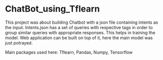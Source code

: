 # ChatBot_using_Tflearn
This project was about building Chatbot with a json file containing intents as the input. 
Intents.json has a set of queries with respective tags in order to group similar queries with appropriate responses.
This helps in training the model. 
Web application can be built on top of it, here the main model was just potrayed.

Main packages used here:
Tflearn, Pandas, Numpy, Tensorflow
